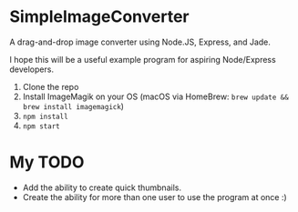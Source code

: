 SimpleImageConverter
====================

A drag-and-drop image converter using Node.JS, Express, and Jade.

I hope this will be a useful example program for aspiring Node/Express developers.

1) Clone the repo
2) Install ImageMagik on your OS (macOS via HomeBrew: `brew update && brew install imagemagick`)
3) `npm install`
4) `npm start`


My TODO
=====================

* Add the ability to create quick thumbnails.
* Create the ability for more than one user to use the program at once :)
